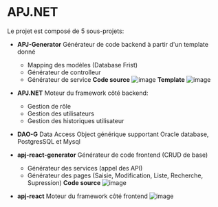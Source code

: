 # APJ.NET
Le projet est composé de 5 sous-projets:
  - **APJ-Generator**
    Générateur de code backend à partir d'un template donné
    - Mapping des modèles (Database Frist)
    - Générateur de controlleur
    - Générateur de service
    **Code source**
    ![image](https://user-images.githubusercontent.com/50406127/186083203-45e2d99b-50fe-4238-a4c8-fe3a4bab5cce.png)
    **Template**
    ![image](https://user-images.githubusercontent.com/50406127/186083425-c333f953-36d1-4769-a4eb-d93b038b6366.png)

  - **APJ.NET**
    Moteur du framework côté backend:
      - Gestion de rôle
      - Gestion des utilisateurs
      - Gestion des historiques utilisateur
  - **DAO-G**
    Data Access Object générique supportant Oracle database, PostgresSQL et Mysql
  - **apj-react-generator**
    Générateur de code frontend (CRUD de base)
      - Générateur des services (appel des API)
      - Générateur des pages (Saisie, Modification, Liste, Recherche, Supression)
    **Code source**
    ![image](https://user-images.githubusercontent.com/50406127/186083879-d9dc4534-8f6e-407d-941b-f78de670f7f6.png)

  - **apj-react**
    Moteur du framework côté frontend
    ![image](https://user-images.githubusercontent.com/50406127/186084822-086a5de0-95ad-4cf1-9746-f98a29d8c0a8.png)

